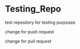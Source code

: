 # Testing_Repo
test repository for testing purposes

change for push request

change for pull request

